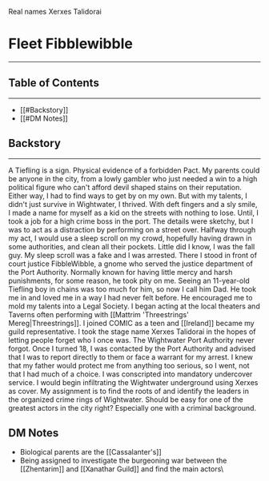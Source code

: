 Real names Xerxes Talidorai
# Fleet Fibblewibble
---
## Table of Contents
---
- [[#Backstory]]
- [[#DM Notes]]
## Backstory
---
A Tiefling is a sign. Physical evidence of a forbidden Pact. My parents could be anyone in the city, from a lowly gambler who just needed a win to a high political figure who can't afford devil shaped stains on their reputation. Either way, I had to find ways to get by on my own. But with my talents, I didn't just survive in Wightwater, I thrived. With deft fingers and a sly smile, I made a name for myself as a kid on the streets with nothing to lose. Until, I took a job for a high crime boss in the port. The details were sketchy, but I was to act as a distraction by performing on a street over. Halfway through my act, I would use a sleep scroll on my crowd, hopefully having drawn in some authorities, and clean all their pockets. Little did I know, I was the fall guy. My sleep scroll was a fake and I was arrested. There I stood in front of court justice FibbleWibble, a gnome who served the justice department of the Port Authority. Normally known for having little mercy and harsh punishments, for some reason, he took pity on me. Seeing an 11-year-old Tiefling boy in chains was too much for him, so now I call him Dad. He took me in and loved me in a way I had never felt before. He encouraged me to mold my talents into a Legal Society. I began acting at the local theaters and Taverns often performing with [[Mattrim 'Threestrings' Mereg|Threestrings]]. I joined COMIC as a teen and [[Ireland]] became my guild representative. I took the stage name Xerxes Talidorai in the hopes of letting people forget who I once was. The Wightwater Port Authority never forgot. Once I turned 18, I was contacted by the Port Authority and advised that I was to report directly to them or face a warrant for my arrest. I knew that my father would protect me from anything too serious, so I went, not that I had much of a choice. I was conscripted into mandatory undercover service. I would begin infiltrating the Wightwater underground using Xerxes as cover. My assignment is to find the roots of and identify the leaders in the organized crime rings of Wightwater. Should be easy for one of the greatest actors in the city right? Especially one with a criminal background.

## DM Notes
- Biological parents are the [[Cassalanter's]]
- Being assigned to investigate the burgeoning war between the [[Zhentarim]] and [[Xanathar Guild]] and find the main actors\